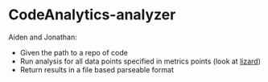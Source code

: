 # CodeAnalytics-analyzer

Aiden and Jonathan:

 - Given the path to a repo of code
 - Run analysis for all data points specified in metrics points (look at [lizard](https://github.com/terryyin/lizard))
 - Return results in a file based parseable format
